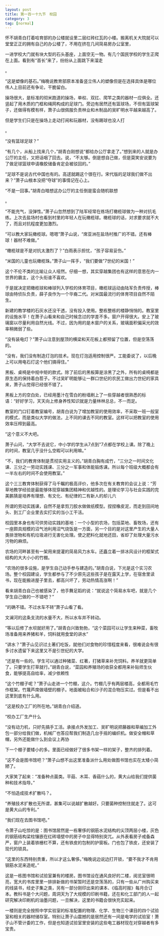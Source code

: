 ```yaml
---
layout: post
title: 第一百一十九节　校园
category: 3
tag: [normal]
---
```


怀不胡青白打着哈育部的办公楼就设里二层红砖红瓦的小楼。搬离机关大院就可以堂堂正正的拥有自己的办公楼了，不用在挤在几间简易房办公室里，

一进学校大门就有块大型的石头基座，上面空无一物。有几个国民学校的学生正爬在上面。看到有“首长”来了，纷纷从上面跳下来溜走

。

“这是塑像的基石。”梅晚说教育部原本准备竖立伟人的塑像但是在选择具体是哪位伟人上目前还有争论，干脆留白。

操场很大，是标准的彻米跑道的操场，单权、双扛、爬竿之类的器材一应俱全。还竖起了用木质的门框和绳网构成的足球门。旁边有居然还有篮球场，不但有篮球架子，还做得有模有样，萧子山很佩服负责林业和木制品的吴旷明水平越来越高了。

但是学生们只是在操场上走动打闹和玩器材，没有踢球也没人打

。

“没有篮球足球？”

“有几个，从船上找来几个，”胡青白刚想说“都给办公厅拿走了。”想到来的人就是办公厅的主任，又把话咽了回去。说，“不太够。倒是想自己做，但是莫笑安说要为了做足球篮球申请橡胶储备肯定会被驳回的。”

“足球不是说古代中国也有的。高逑就踢这个很在行。宋代版的足球我们做不出来？”萧子山根本没把“夺球”的事情记在心上。

“不是一回事。”胡青白暗想这办公厅的主任倒是蛮会随机联想

。

“不能充气，没弹性。”萧子山忽然想到了陆军经常在练场打橄榄球做为一种对抗毛练。上次去盐场村也看到村里的年轻人在玩橄榄球。橄榄球的话，对求要求就不大了，而且对抗程度更加激烈。

“可以教大家玩橄榄球。嗯嗯”萧子山说，“席亚洲在盐场村推广的不错。还有棒球！器材不难做。”

“橄榄球是不是对抗太激烈了？”白雨表示担忧，“孩子容易妥伤。”

“米国的儿童也玩橄榄珠。”萧子山一挥手，“我们要做"7世纪的米国！”

这个不伦不类的比喻让众人哑然。仔细一想，其实穿越集团也有这样的意思在内一世界的霸主，这个头衔谁不喜欢。

于是就决定把橄榄球和棒球列入学校的体育项目，橄榄球运动由陆军负责传授，棒球由特侦队负责，薛子良作为一个华裔二代。对米国最流行的体育项目自然不陌生。

新建的教学楼的石灰水还没干透，没有投入使用。整栋整栋的楼静悄悄的。教室里的设施水平！在萧子山看来和自己时候念过的学差不多。窗户开得很大。安上了玻璃窗以尽量利用自然光线。不过，因为用的是木窗户的关系，玻璃面积偏采光的效率稍微弱了些。

“没有装电灯？”萧子山注意到屋顶的横梁和天花板上都预留了位置，但是空荡荡的。

“没有，我们没有制造灯泡的技术。现在灯泡适用控制很严。工能委说了，以后晚上可以用电石灯这个他们搞得住。”

黑板、桌椅是中规中矩的款式。除了前后的黑板算是涂黑了之外，所有的桌椅都是原生态的保持着白茬子。不过吴旷明能够让一群口世纪的农民工做出力世纪的家具来，萧子山觉得已经很不错了。

黑板上方的空白处，已经用墨汁在雪白的粉墙刷上了一些穿越者很熟悉的标语：“好好学习，天天向上修身养性知识就是力量林林总总，不一而足。

教室的门口钉着教室编号，胡青白说为了增加教室的使用效率，不采取一班一般室的模式，而是类似大学的做法，上不同的课去不同的教室。这样可以把教室的使用效率压榨到最高。

“这个意义不大吧。

萧子山问，“大学不去说它，中小学的学生从7点到"7点都在学校上课。除了晚上的时间，教室几乎没什么空暇可以利用嘛。”

“不，我们的教育体制是贯彻实用主义的。”胡青白胸有成竹，“三分之一时间文化课、三分之一劳动实践课、三分之一军事和体能锻炼课。所以每个班级大概都会有一半左右的时间不会使用教室。”

这个三三教育体制获得了马千瞩的极高评价，他多次在有关教育的会议上说：“芳草地教学经验是最能够体现穿越集团精神和优越性的。是理论学习与社会实践的完美鹏猜是培养有理想、有文化、有纪律的二有新人的却儿六

所谓的劳动实践课，自然不是拿剪刀胶水做做纸模型。捏捏橡皮泥，而走到田间地头、到工厂企业里去实打实的当小工干活。

校园里本身也有可供劳动实践的基地：一个小型的农场，包括菜地、畜牧场，还有一座颇具规模的沼气池利用沼气烧饭是一方面，另一个目的是对这里产生的大量人类排泄物和有机垃圾进行无害化处理。使之肥料化就地还田，省却了处理大量污水污物的麻烦。

农场的河畔甚至有一架用来提灌的简易风力水车。还矗立着一排冰风设计的框架式结构的大大小小的竹棚。

“农场的很多设施，是学生自己动手参与建造的。”胡青白说，下光是这个实习农场。整个校园建设，学生都参与了不少原先这些孩子是在露天上学，在宿舍里读书，现在能搬进屋子里去，都高兴坏了，劳动热情高涨啊！”

看来胡青白自己也被感染了，他手舞足蹈的说：“就说这个简易水车吧，就是几个学生自己做的一不错吧？”

“的确不错。不过水车不转”萧子山看了看。

文澜河的这条支流的水量不大，所以水车并不转动。

“等以后修了水坝就好用了。”胡青白兴致勃勃，“这个菜园可以让学生来种菜，畜牧场准备用来养猪和羊，饲料就用食堂的讲水”

“讲水？”萧子山见识过土著们吃饭，就他们对食物的珍惜程度来看，很难说会有很多讨水遗留下来这里又不是引世纪的大学。

“还是有一些的。学生可以通过种猪菜、红著，打猪草来补充饲料。养羊就更简单了。只要学生打草就行。”胡青白说，“菜园和养殖场的收获全都用来补贴师生伙食，能够提高自给率，减少依赖性

“这个竹棚子呢？”萧子山走进一个竹棚，这介。竹棚几乎有两层楼高，全都用毛竹作框架。竹蔑芦席做墙壁的棚子。地面被粘合和沙子的混合物压实过。但是看不出这里到底有什么用。

“这是校办工厂的所在地。”胡青白介绍道。

“校办工厂生产什么

“没有动力机，只好先搞手工活。承接点外发加工、吴旷明说把藤器和草编加工外包一部分给我们做，机械厂也答应帮我们制造几台手摇的编织机。做安全帽和草帽，另外还能做什么到会议上再协

下一个棚子要矮小的多。里面已经做好了很多书架一样的架子，整齐的排列着。

“这不会是图书馆吧？”萧子山想不出这里准备派什么用处做图书馆也实在太矮小简陋了。

大家笑了起来：“准备种点菌类。平菇、木耳、香菇什么的，黄大山给我们提供菌种和技术指导。”

“不怕造成技术扩散吗？。

“养殖技术扩散也无所谓，甚集可以说越扩散越好。只要菌种控制住就走了。这可是黄大山的专利。”

“我们现在去图书馆吧。”

令萧子山吃惊的是：图书馆居然是一栋奢侈的钢筋水泥结构的尖顶两层小楼，灰色的钢筋结构梁柱镶嵌在红砖墙壁中的房子中显得特别突兀。从外表看房子戒备森严，窗户上装着铁栅栏不算，还有铁皮的包制的护窗板。门也包了铁皮，还安装了现代的锁具。

“这里的东西特别贵重，所以才这么奢侈。”梅晚说边说边打开锁，“要不我才不肯用钢筋水泥来造呢。”

这是一栋图书馆和试验室兼有的楼房。图书馆设在通风良好的二楼，阅览室很明亮，宽大的书库里里一排排新做的书架暂时还是空荡荡的，只有一些从广州购买来的线装书，经史子集之类，另有一部分刚印出来的课本、《临高时报》每月合订本。教科书是个大问题，周洞天为了大规模的印刷书籍，还在和化工部门的人一起研究解决印刷机的油墨问题，一旦解决，这里的书籍会很快充实起来。

一楼则是完全按照中学实验室的标准配置的物理、化学、生物三个课目的四个试验室和相关的器材储存室。特别让萧子山震撼的是居然还有一间是电学的试验室！萧子山不管计委的工作，但是也知道试验室里安装的这些电工器材现在对穿越者有多宝贵。